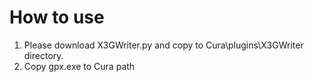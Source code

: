 # How to use

1. Please download X3GWriter.py and copy to Cura\plugins\X3GWriter directory. 
2. Copy gpx.exe to Cura path
